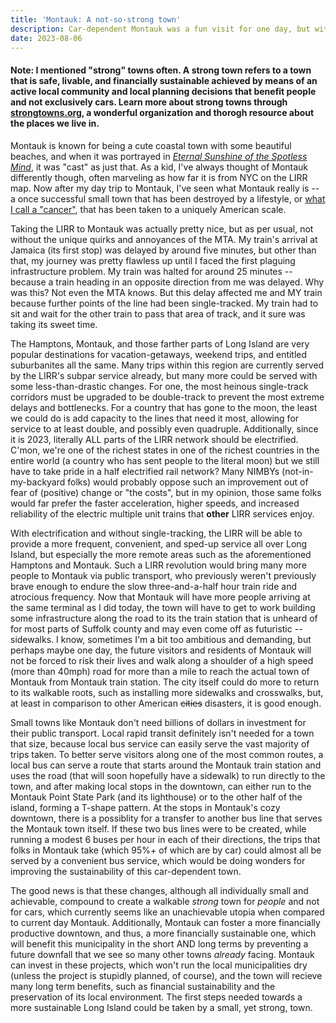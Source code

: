 ```yaml
---
title: 'Montauk: A not-so-strong town'
description: Car-dependent Montauk was a fun visit for one day, but with some not-so-drastic changes, Montauk, along with Long Island as a whole, can be transformed into a truly "strong" town.     
date: 2023-08-06
---
```


#### Note: I mentioned "strong" towns often. A strong town refers to a town that is safe, livable, and financially sustainable achieved by means of an active local community and local planning decisions that benefit people and not exclusively cars. Learn more about strong towns through [strongtowns.org](https://www.strongtowns.org/), a wonderful organization and thorogh resource about the places we live in.

Montauk is known for being a cute coastal town with some beautiful beaches, and when it was portrayed in [*Eternal Sunshine of the Spotless Mind*](https://www.imdb.com/title/tt0338013/), it was "cast" as just that. As a kid, I've always thought of Montauk differently though, often marveling as how far it is from NYC on the LIRR map. Now after my day trip to Montauk, I've seen what Montauk really is -- a once successful small town that has been destroyed by a lifestyle, or [what I call a "cancer"](https://stuyspec.com/article/cars-are-the-cancer-of-america), that has been taken to a uniquely American scale.

Taking the LIRR to Montauk was actually pretty nice, but as per usual, not without the unique quirks and annoyances of the MTA. My train's arrival at Jamaica (its first stop) was delayed by around five minutes, but other than that, my journey was pretty flawless up until I faced the first plaguing infrastructure problem. My train was halted for around 25 minutes -- because a train heading in an opposite direction from me was delayed. Why was this? Not even the MTA knows. But this delay affected me and MY train because further points of the line had been single-tracked. My train had to sit and wait for the other train to pass that area of track, and it sure was taking its sweet time. 

The Hamptons, Montauk, and those farther parts of Long Island are very popular destinations for vacation-getaways, weekend trips, and entitled suburbanites all the same. Many trips within this region are currently served by the LIRR's subpar service already, but many more could be served with some less-than-drastic changes. For one, the most heinous  single-track corridors must be upgraded to be double-track to prevent the most extreme delays and bottlenecks. For a country that has gone to the moon, the least we could do is add capacity to the lines that need it most, allowing for service to at least double, and possibly even quadruple. Additionally, since it is 2023, literally ALL parts of the LIRR network should be electrified. C'mon, we're one of the richest states in one of the richest countries in the entire world (a country who has sent people to the literal moon) but we still have to take pride in a half electrified rail network? Many NIMBYs (not-in-my-backyard folks) would probably oppose such an improvement out of fear of (positive) change or "the costs", but in my opinion, those same folks would far prefer the faster acceleration, higher speeds, and increased reliability of the electric multiple unit trains that **other** LIRR services enjoy. 

With electrification and without single-tracking, the LIRR will be able to provide a more frequent, convenient, and sped-up service all over Long Island, but especially the more remote areas such as the aforementioned Hamptons and Montauk. Such a LIRR revolution would bring many more people to Montauk via public transport, who previously weren't previously brave enough to endure the slow three-and-a-half hour train ride and atrocious frequency. Now that Montauk will have more people arriving at the same terminal as I did today, the town will have to get to work building some infrastructure along the road to its the train station that is unheard of for most parts of Suffolk county and may even come off as futuristic -- sidewalks. I know, sometimes I'm a bit too ambitious and demanding, but perhaps maybe one day, the future visitors and residents of Montauk will not be forced to risk their lives and walk along a shoulder of a high speed (more than 40mph) road for more than a mile to reach the actual town of Montauk from Montauk train station. The city itself could do more to return to its walkable roots, such as installing more sidewalks and crosswalks, but, at least in comparison to other American ~~cities~~ disasters, it is good enough. 

Small towns like Montauk don't need billions of dollars in investment for their public transport. Local rapid transit definitely isn't needed for a town that size, because local bus service can easily serve the vast majority of trips taken. To better serve visitors along one of the most common routes, a local bus can serve a route that starts around the Montauk train station and uses the road (that will soon hopefully have a sidewalk) to run directly to the town, and after making local stops in the downtown, can either run to the Montauk Point State Park (and its lighthouse) or to the other half of the island, forming a T-shape pattern. At the stops in Montauk's cozy downtown, there is a possiblity for a transfer to another bus line that serves the Montauk town itself. If these two bus lines were to be created, while running a modest 6 buses per hour in each of their directions, the trips that folks in Montauk take (which 95%+ of which are by car) could almost all be served by a convenient bus service, which would be doing wonders for improving the sustainability of this car-dependent town. 

The good news is that these changes, although all individually small and achievable, compound to create a walkable *strong* town for *people* and not for cars, which currently seems like an unachievable utopia when compared to current day Montauk. Additionally, Montauk can foster a more financially productive downtown, and thus, a more financially sustainable one, which will benefit this municipality in the short AND long terms by preventing a future downfall that we see so many other towns *already* facing. Montauk can invest in these projects, which won't run the local municipalities dry (unless the project is stupidly planned, of course), and the town will recieve many long term benefits, such as financial sustainability and the preservation of its local environment. The first steps needed towards a more sustainable Long Island could be taken by a small, yet strong, town.
